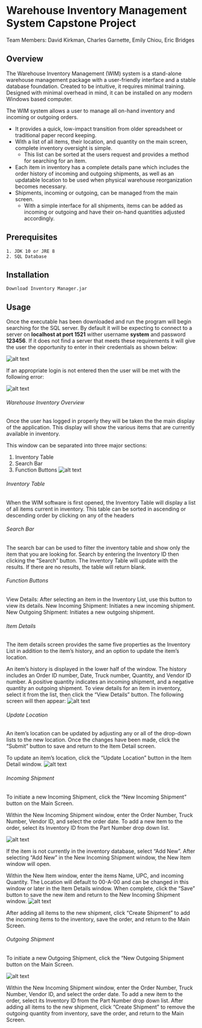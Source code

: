 # Warehouse Inventory Management System Capstone Project

Team Members:
David Kirkman, Charles Garnette, Emily Chiou, Eric Bridges

## Overview
The Warehouse Inventory Management (WIM) system is a stand-alone warehouse management package with a user-friendly interface and a stable database foundation. Created to be intuitive, it requires minimal training. Designed with minimal overhead in mind, it can be installed on any modern Windows based computer. 


The WIM system allows a user to manage all on-hand inventory and incoming or outgoing orders. 
* It provides a quick, low-impact transition from older spreadsheet or traditional paper record keeping. 
* With a list of all items, their location, and quantity on the main screen, complete inventory oversight is simple. 
	- This list can be sorted at the users request and provides a method for searching for an item. 
* Each item in inventory has a complete details pane which includes the order history of incoming and outgoing shipments, as well as an updatable location to be used when physical warehouse reorganization becomes necessary. 
* Shipments, incoming or outgoing, can be managed from the main screen. 
	- With a simple interface for all shipments, items can be added as incoming or outgoing and have their on-hand quantities adjusted accordingly.


## Prerequisites
```
1. JDK 10 or JRE 8
2. SQL Database

```
## Installation
```
Download Inventory Manager.jar
```
## Usage

Once the executable has been downloaded and run the program will begin searching for the SQL server. 
By default it will be expecting to connect to a server on **localhost at port 1521** wither username **system** and password **123456**. 
If it does not find a server that meets these requirements it will give the user the opportunity to enter in their credentials as shown below:

![alt text](images//login.PNG)

If an appropriate login is not entered then the user will be met with the following error:

![alt text](images//could_not_connect.PNG)

###### Warehouse Inventory Overview
Once the user has logged in properly they will be taken the the main display of the application. This display will show the various items that are currently available in inventory.

This window can be separated into three major sections:
1.	Inventory Table
2.	Search Bar
3.	Function Buttons
![alt text](images//Main.PNG)

###### Inventory Table
When the WIM software is first opened, the Inventory Table will display a list of all items current in inventory. This table can be sorted in ascending or descending order by clicking on any of the headers

###### Search Bar
The search bar can be used to filter the inventory table and show only the item that you are looking for. Search by entering the Inventory ID then clicking the “Search” button. The Inventory Table will update with the results. If there are no results, the table will return blank.

###### Function Buttons
View Details: After selecting an item in the Inventory List, use this button to view its details.
	New Incoming Shipment: Initiates a new incoming shipment.
	New Outgoing Shipment: Initiates a new outgoing shipment.

###### Item Details
The item details screen provides the same five properties as the Inventory List in addition to the item’s history, and an option to update the item’s location.

An item’s history is displayed in the lower half of the window. The history includes an Order ID number, Date, Truck number, Quantity, and Vendor ID number. A positive quantity indicates an incoming shipment, and a negative quantity an outgoing shipment.
To view details for an item in inventory, select it from the list, then click the “View Details” button. The following screen will then appear:
![alt text](images//details.PNG)

###### Update Location
An item’s location can be updated by adjusting any or all of the drop-down lists to the new location. Once the changes have been made, click the “Submit” button to save and return to the Item Detail screen.

To update an item’s location, click the “Update Location” button in the Item Detail window.
![alt text](images//update_location.PNG)

###### Incoming Shipment
To initiate a new Incoming Shipment, click the “New Incoming Shipment” button on the Main Screen. 

Within the New Incoming Shipment window, enter the Order Number, Truck Number, Vendor ID, and select the order date. To add a new item to the order, select its Inventory ID from the Part Number drop down list. 

![alt text](images//New_Shipment.PNG)

If the item is not currently in the inventory database, select “Add New”. 
After selecting “Add New” in the New Incoming Shipment window, the New Item window will open. 

Within the New Item window, enter the items Name, UPC, and incoming Quantity. The Location will default to 00-A-00 and can be changed in this window or later in the Item Details window. When complete, click the “Save” button to save the new item and return to the New Incoming Shipment window. 
![alt text](images//new_item.PNG)

After adding all items to the new shipment, click “Create Shipment” to add the incoming items to the inventory, save the order, and return to the Main Screen.

###### Outgoing Shipment
To initiate a new Outgoing Shipment, click the “New Outgoing Shipment button on the Main Screen.

![alt text](images//new_out.png)

Within the New Incoming Shipment window, enter the Order Number, Truck Number, Vendor ID, and select the order date. To add a new item to the order, select its Inventory ID from the Part Number drop down list. After adding all items to the new shipment, click “Create Shipment” to remove the outgoing quantity from inventory, save the order, and return to the Main Screen.




